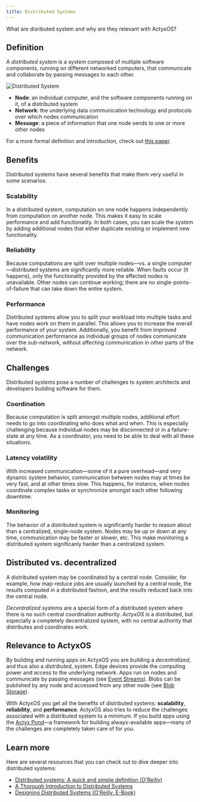 ```yaml
---
title: Distributed Systems
---
```


What are disributed system and why are they relevant with ActyxOS?

## Definition

A _distributed system_ is a system composed of multiple software components, running on different networked computers, that communicate and collaborate by passing messages to each other.

![Distributed System](/images/images/distributed-system.png)

- **Node**: an individual computer, and the software components running on it, of a distributed system
- **Network**: the underlying data communication technology and protocols over which nodes communication
- **Message**: a piece of information that one node sends to one or more other nodes

For a more formal definition and introduction, check out [this paper](https://link.springer.com/article/10.1007/s00607-016-0508-7).

## Benefits

Distributed systems have several benefits that make them very useful in some scenarios.

### Scalability

In a distributed system, computation on one node happens independently from computation on another node. This makes it easy to scale performance and add functionality. In both cases, you can scale the system by adding additional nodes that either duplicate existing or implement new functionality.

### Reliability

Because computations are split over multiple nodes&mdash;vs. a single computer&mdash;distributed systems are significantly more reliable. When faults occur (it happens), only the functionality provided by the affected nodes is unavailable. Other nodes can continue working; there are no single-points-of-failure that can take down the entire system.

### Performance

Distributed systems allow you to split your workload into multiple tasks and have nodes work on them in parallel. This allows you to increase the overall performance of your system. Additionally, you benefit from improved communication performance as individual groups of nodes communicate over the sub-network, without affecting communication in other parts of the network.

## Challenges

Distributed systems pose a number of challenges to system architects and developers building software for them.

### Coordination

Because computation is split amongst multiple nodes, additional effort needs to go into coordinating who does what and when. This is especially challenging because individual nodes may be disconnected or in a failure-state at any time. As a coordinator, you need to be able to deal with all these situations.

### Latency volatility

With increased communication&mdash;some of it a pure overhead&mdash;and very dynamic system behavior, communication between nodes may at times be very fast, and at other times slow. This happens, for instance, when nodes coordinate complex tasks or synchronize amongst each other following downtime.

### Monitoring

The behavior of a distributed system is significantly harder to reason about than a centralized, single-node system. Nodes may be up or down at any time, communication may be faster or slower, etc. This make monitoring a distributed system significanly harder than a centralized system.

## Distributed vs. decentralized

A distributed system may be coordinated by a central node. Consider, for example, how map-reduce jobs are usually launched by a central node, the results computed in a distributed fashion, and the results reduced back into the central node.

_Decentralized_ systems are a special form of a distributed system where there is no such central coordination authority. _ActyxOS_ is a distributed, but especially a completely decentralized system, with no central authority that distributes and coordinates work.

## Relevance to ActyxOS

By building and running apps on ActyxOS you are building a _decentralized_, and thus also a _distributed_, system. Edge devices provide the computing power and access to the underlying network. Apps run on nodes and communicate by passing messages (see [Event Streams](../api/event-service.md)). Blobs can be published by any node and accessed from any other node (see [Blob Storage](../api/blob-service.md)).

With ActyxOS you get all the benefits of distributed systems: **scalability**, **reliability**, and **performance**. ActyxOS also tries to reduce the challenges associated with a distributed system to a minimum. If you build apps using the [Actyx Pond](../../pond/introduction)&mdash;a framework for building always-available apps&mdash;many of the challenges are completely taken care of for you.

## Learn more

Here are several resources that you can check out to dive deeper into distributed systems:

- [Distributed systems: A quick and simple definition (O'Reilly)](https://www.oreilly.com/ideas/distributed-systems-a-quick-and-simple-definition)
- [A Thorough Introduction to Distributed Systems](https://www.freecodecamp.org/news/a-thorough-introduction-to-distributed-systems-3b91562c9b3c/)
- [Designing Distributed Systems (O'Reilly, E-Book)](https://azure.microsoft.com/en-us/resources/designing-distributed-systems/)
